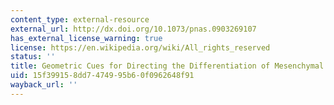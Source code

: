 ```yaml
---
content_type: external-resource
external_url: http://dx.doi.org/10.1073/pnas.0903269107
has_external_license_warning: true
license: https://en.wikipedia.org/wiki/All_rights_reserved
status: ''
title: Geometric Cues for Directing the Differentiation of Mesenchymal Stem Cells
uid: 15f39915-8dd7-4749-95b6-0f0962648f91
wayback_url: ''
---
```

